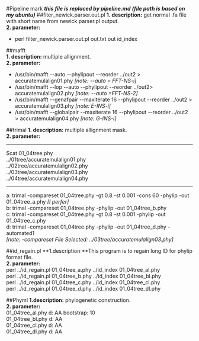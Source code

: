 #Pipeline mark
***this file is replaced by pipeline.md***
***(file path is based on my ubuntu)***
##fiter_newick.parser.out.pl
**1. description:** get normal .fa file with short name from newick.parser.pl output.     
**2. parameter:**                                                        

- perl filter_newick.parser.out.pl out.txt  out id_index 
                 
##mafft  
**1. description:**  multiple allignment.                                                            
**2. parameter:**           
                               
- /usr/bin/mafft  --auto --phylipout --reorder ../out2 > accuratemulalign01.phy *[note: --auto = FFT-NS-i]*     
- /usr/bin/mafft --lop --auto --phylipout --reorder ../out2> accuratemulalign02.phy *[note: --auto =FFT-NS-2]*
- /usr/bin/mafft  --genafpair  --maxiterate 16 --phylipout --reorder ../out2 > accuratemulalign03.phy *[note: E-INS-i]*
- /usr/bin/mafft  --globalpair --maxiterate 16 --phylipout --reorder ../out2 > accuratemulalign04.phy *[note: G-INS-i]*

##trimal
**1. description:** multiple allignment mask.  
**2. parameter:**   

***
$cat 01_04tree.phy  
../01tree/accuratemulalign01.phy   
../02tree/accuratemulalign02.phy  
../03tree/accuratemulalign03.phy  
../04tree/accuratemulalign04.phy  
***
a: trimal -compareset 01_04tree.phy -gt 0.8 -st 0.001 -cons 60 -phylip -out 01_04tree_a.phy    *[I perfer]*                     
b: trimal -compareset 01_04tree.phy -phylip -out 01_04tree_b.phy                       
c: trimal -compareset 01_04tree.phy -gt 0.8 -st 0.001  -phylip -out 01_04tree_c.phy            
d: trimal -compareset 01_04tree.phy  -phylip -out 01_04tree_d.phy -automated1       
*[note: -compareset    File Selected:	../03tree/accuratemulalign03.phy]*

##id_regain.pl
**1.description:**This program is to regain long ID for phylip format file.                    
**2. parameter:**    
 perl ../id_regain.pl 01_04tree_a.phy ../id_index 01_04tree_al.phy    
 perl ../id_regain.pl 01_04tree_b.phy ../id_index 01_04tree_bl.phy    
 perl ../id_regain.pl 01_04tree_c.phy ../id_index 01_04tree_cl.phy   
 perl ../id_regain.pl 01_04tree_d.phy ../id_index 01_04tree_dl.phy
 
##Phyml
**1.description:** phylogenetic construction.      
**2. parameter:**  
01_04tree_al.phy  d: AA  bootstrap: 10     
01_04tree_bl.phy  d: AA    
01_04tree_cl.phy  d: AA    
01_04tree_dl.phy  d: AA    
  
 
 
           
 

 



